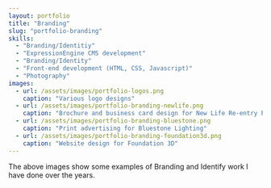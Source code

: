```yaml
---
layout: portfolio
title: "Branding"
slug: "portfolio-branding"
skills:
  - "Branding/Identitiy"
  - "ExpressionEngine CMS development"
  - "Branding/Identity"
  - "Front-end development (HTML, CSS, Javascript)"
  - "Photography"
images:
  - url: /assets/images/portfolio-logos.png
    caption: "Various logo designs"
  - url: /assets/images/portfolio-branding-newlife.png
    caption: "Brochure and business card design for New Life Re-entry Program"
  - url: /assets/images/portfolio-branding-bluestone.png
    caption: "Print advertising for Bluestone Lighting"
  - url: /assets/images/portfolio-branding-foundation3d.png
    caption: "Website design for Foundation 3D"
---
```

<p>The above images show some examples of Branding and Identify work I have done over the years.</p>